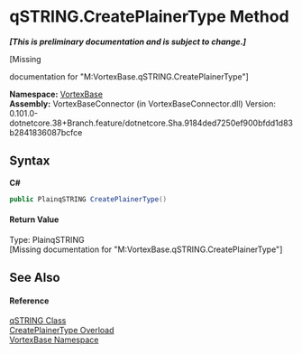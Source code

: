 # qSTRING.CreatePlainerType Method 
 _**\[This is preliminary documentation and is subject to change.\]**_

\[Missing <summary> documentation for "M:VortexBase.qSTRING.CreatePlainerType"\]

**Namespace:**&nbsp;<a href="N_VortexBase.md">VortexBase</a><br />**Assembly:**&nbsp;VortexBaseConnector (in VortexBaseConnector.dll) Version: 0.101.0-dotnetcore.38+Branch.feature/dotnetcore.Sha.9184ded7250ef900bfdd1d83b2841836087bcfce

## Syntax

**C#**<br />
``` C#
public PlainqSTRING CreatePlainerType()
```


#### Return Value
Type: PlainqSTRING<br />\[Missing <returns> documentation for "M:VortexBase.qSTRING.CreatePlainerType"\]

## See Also


#### Reference
<a href="T_VortexBase_qSTRING.md">qSTRING Class</a><br /><a href="Overload_VortexBase_qSTRING_CreatePlainerType.md">CreatePlainerType Overload</a><br /><a href="N_VortexBase.md">VortexBase Namespace</a><br />